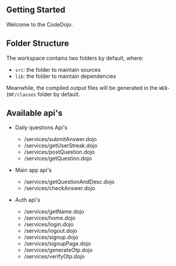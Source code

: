 ## Getting Started

Welcome to the CodeDojo.

## Folder Structure

The workspace contains two folders by default, where:

- `src`: the folder to maintain sources
- `lib`: the folder to maintain dependencies

Meanwhile, the compiled output files will be generated in the `WEB-INF/classes` folder by default.

## Available api's

- Daily questions Api's
    - /services/submitAnswer.dojo
    - /services/getUserStreak.dojo
    - /services/postQuestion.dojo
    - /services/getQuestion.dojo

- Main app api's
    - /services/getQuestionAndDesc.dojo
    - /services/checkAnswer.dojo
- Auth api's
    - /services/getName.dojo
    - /services/home.dojo
    - /services/login.dojo
    - /services/logout.dojo
    - /services/signup.dojo
    - /services/signupPage.dojo
    - /services/generateOtp.dojo
    - /services/verifyOtp.dojo